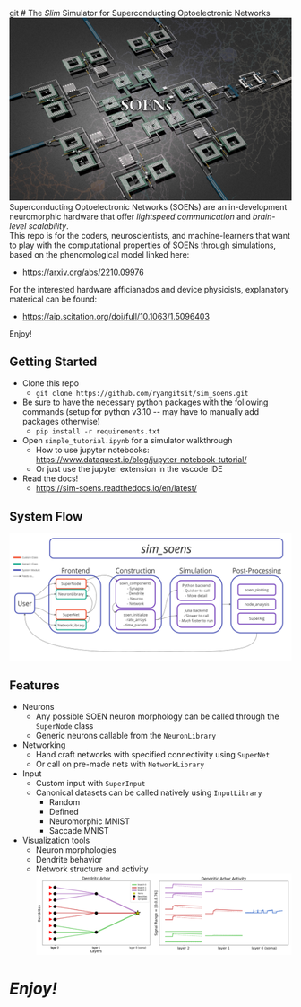 git # The *Slim* Simulator for Superconducting Optoelectronic Networks
![plot](./img/emblem_large.png)
Superconducting Optoelectronic Networks (SOENs) are an in-development neuromorphic hardware that offer *lightspeed communication* and *brain-level scalability*.\
This repo is for the coders, neuroscientists, and machine-learners that want to play with the computational properties of SOENs through simulations, based on the phenomological model linked here:
 - https://arxiv.org/abs/2210.09976

For the interested hardware afficianados and device physicists, explanatory materical can be found:
 - https://aip.scitation.org/doi/full/10.1063/1.5096403

Enjoy!

## Getting Started
 - Clone this repo
   - `git clone https://github.com/ryangitsit/sim_soens.git` 
 - Be sure to have the necessary python packages with the following commands (setup for python v3.10 -- may have to manually add packages otherwise)
   - `pip install -r requirements.txt` 
 - Open `simple_tutorial.ipynb` for a simulator walkthrough 
   - How to use jupyter notebooks: https://www.dataquest.io/blog/jupyter-notebook-tutorial/
   - Or just use the jupyter extension in the vscode IDE
 - Read the docs!
   - https://sim-soens.readthedocs.io/en/latest/


## System Flow
![plot](./img/flo.png)

## Features
 - Neurons
   - Any possible SOEN neuron morphology can be called through the `SuperNode` class
   - Generic neurons callable from the `NeuronLibrary`
 - Networking
   - Hand craft networks with specified connectivity using `SuperNet` 
   - Or call on pre-made nets with `NetworkLibrary`
 - Input
   - Custom input with `SuperInput`
   - Canonical datasets can be called natively using `InputLibrary`
     - Random
     - Defined
     - Neuromorphic MNIST
     - Saccade MNIST
 - Visualization tools
   - Neuron morphologies
   - Dendrite behavior
   - Network structure and activity
![plot](./img/viz_example.png)
# *Enjoy!*
